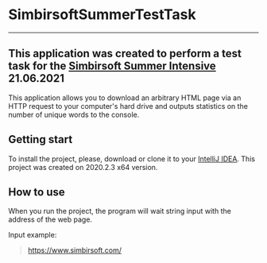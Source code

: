 # SimbirsoftSummerTestTask
--------------------

## This application was created to perform a test task for the [Simbirsoft Summer Intensive](https://simbirsoft.timepad.ru/event/1622426) 21.06.2021
This application allows you to download an arbitrary HTML page via an HTTP request to your computer's hard drive and outputs statistics on the number of unique words to the console.

## Getting start
To install the project, please, download or clone it to your [IntelliJ IDEA](https://www.jetbrains.com/ru-ru/idea/). This project was created on 2020.2.3 x64 version.

## How to use
When you run the project, the program will wait string input with the address of the web page.

Input example:
>https://www.simbirsoft.com/
